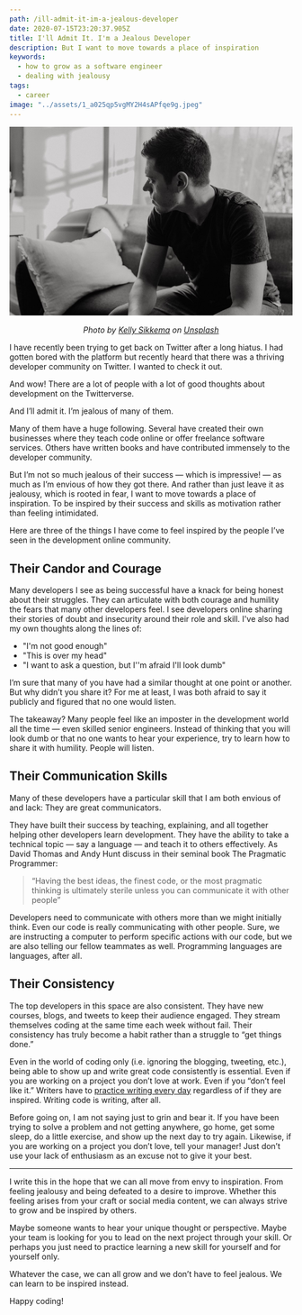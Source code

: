 ```yaml
---
path: /ill-admit-it-im-a-jealous-developer
date: 2020-07-15T23:20:37.905Z
title: I'll Admit It. I'm a Jealous Developer
description: But I want to move towards a place of inspiration
keywords:
  - how to grow as a software engineer
  - dealing with jealousy
tags: 
  - career
image: "../assets/1_a025qp5vgMY2H4sAPfqe9g.jpeg"
---
```


![](../assets/1_a025qp5vgMY2H4sAPfqe9g.jpeg)

<center>

<i>

Photo by [Kelly Sikkema](https://unsplash.com/@kellysikkema?utm_source=unsplash&utm_medium=referral&utm_content=creditCopyText) on [Unsplash](https://unsplash.com/s/photos/pensive?utm_source=unsplash&utm_medium=referral&utm_content=creditCopyText)

</i>

</center>

I have recently been trying to get back on Twitter after a long hiatus. I had gotten bored with the platform but recently heard that there was a thriving developer community on Twitter. I wanted to check it out.

And wow! There are a lot of people with a lot of good thoughts about development on the Twitterverse.

And I’ll admit it. I’m jealous of many of them.

Many of them have a huge following. Several have created their own businesses where they teach code online or offer freelance software services. Others have written books and have contributed immensely to the developer community.

But I’m not so much jealous of their success — which is impressive! — as much as I’m envious of how they got there. And rather than just leave it as jealousy, which is rooted in fear, I want to move towards a place of inspiration. To be inspired by their success and skills as motivation rather than feeling intimidated.

Here are three of the things I have come to feel inspired by the people I’ve seen in the development online community.

## Their Candor and Courage

Many developers I see as being successful have a knack for being honest about their struggles. They can articulate with both courage and humility the fears that many other developers feel. I see developers online sharing their stories of doubt and insecurity around their role and skill. I've also had my own thoughts along the lines of:

* "I'm not good enough"
* "This is over my head"
* "I want to ask a question, but I''m afraid I'll look dumb"

I’m sure that many of you have had a similar thought at one point or another. But why didn’t you share it? For me at least, I was both afraid to say it publicly and figured that no one would listen.

The takeaway? Many people feel like an imposter in the development world all the time — even skilled senior engineers. Instead of thinking that you will look dumb or that no one wants to hear your experience, try to learn how to share it with humility. People will listen.

## Their Communication Skills

Many of these developers have a particular skill that I am both envious of and lack: They are great communicators.

They have built their success by teaching, explaining, and all together helping other developers learn development. They have the ability to take a technical topic — say a language — and teach it to others effectively.
As David Thomas and Andy Hunt discuss in their seminal book The Pragmatic Programmer:

> “Having the best ideas, the finest code, or the most pragmatic thinking is ultimately sterile unless you can communicate it with other people”

Developers need to communicate with others more than we might initially think. Even our code is really communicating with other people. Sure, we are instructing a computer to perform specific actions with our code, but we are also telling our fellow teammates as well. Programming languages are languages, after all.

## Their Consistency
The top developers in this space are also consistent. They have new courses, blogs, and tweets to keep their audience engaged. They stream themselves coding at the same time each week without fail. Their consistency has truly become a habit rather than a struggle to “get things done.”

Even in the world of coding only (i.e. ignoring the blogging, tweeting, etc.), being able to show up and write great code consistently is essential. Even if you are working on a project you don’t love at work. Even if you “don’t feel like it.” Writers have to [practice writing every day](https://medium.com/r/?url=https%3A%2F%2Fwww.dailywritingtips.com%2Fhow-to-write-every-day-and-why-you-should%2F) regardless of if they are inspired. Writing code is writing, after all.

Before going on, I am not saying just to grin and bear it. If you have been trying to solve a problem and not getting anywhere, go home, get some sleep, do a little exercise, and show up the next day to try again. Likewise, if you are working on a project you don’t love, tell your manager! Just don’t use your lack of enthusiasm as an excuse not to give it your best.

---

I write this in the hope that we can all move from envy to inspiration. From feeling jealousy and being defeated to a desire to improve. Whether this feeling arises from your craft or social media content, we can always strive to grow and be inspired by others.

Maybe someone wants to hear your unique thought or perspective. Maybe your team is looking for you to lead on the next project through your skill. Or perhaps you just need to practice learning a new skill for yourself and for yourself only.

Whatever the case, we can all grow and we don’t have to feel jealous. We can learn to be inspired instead.

Happy coding!